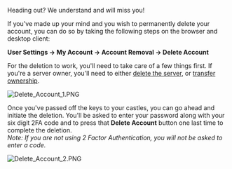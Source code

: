 <p class="p1"><span style="font-weight: 400;">Heading out? We understand and will miss you! </span></p>
<p class="p1"><span style="font-weight: 400;">If you've made up your mind and you wish to permanently delete your account, you can do so by taking the following steps on the browser and desktop client:</span></p>
<p><strong>User Settings -&gt; My Account -&gt; Account Removal -&gt; Delete Account</strong></p>
<p class="p1"><span style="font-weight: 400;">For the deletion to work, you'll need to take care of a few things first. If you're a server owner, you'll need to either </span><a href="https://support.discord.com/hc/en-us/articles/213595197-How-do-I-delete-a-server-" target="_self">delete the server</a><span style="font-weight: 400;">, or </span><a href="https://support.discord.com/hc/en-us/articles/216273938-How-do-I-transfer-server-ownership-" target="_self">transfer ownership</a><span style="font-weight: 400;">. </span></p>
<p class="wysiwyg-text-align-center"><img src="https://support.discord.com/hc/article_attachments/115002140651/Delete_Account_1.PNG" alt="Delete_Account_1.PNG"></p>
<p class="p1"><span style="font-weight: 400;">Once you've passed off the keys to your castles, you can go ahead and initiate the deletion. You'll be asked to enter your password along with your six digit 2FA code and to press that </span><strong>Delete Account</strong><span style="font-weight: 400;"> button one last time to complete the deletion.</span><br><em><span style="font-weight: 400;">Note: If you are not using 2 Factor Authentication, you will not be asked to enter a code.</span></em></p>
<p class="wysiwyg-text-align-center"><img src="https://support.discord.com/hc/article_attachments/115002140711/Delete_Account_2.PNG" alt="Delete_Account_2.PNG"></p>